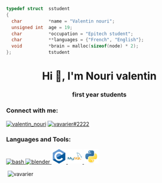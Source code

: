 
```C
typedef struct  sstudent
{
  char          *name = "Valentin nouri";
  unsigned int  age = 19;
  char          *occupation = "Epitech student";
  char          **languages = {"French", "English"};
  void          *brain = malloc(sizeof(node) * 2);
};              tstudent
```

<h1 align="center">Hi 👋, I'm Nouri valentin</h1>
<h3 align="center">first year students</h3>

<h3 align="left">Connect with me:</h3>
<p align="left">
<a href="https://instagram.com/valentin_nouri" target="blank"><img align="center" src="https://raw.githubusercontent.com/rahuldkjain/github-profile-readme-generator/master/src/images/icons/Social/instagram.svg" alt="valentin_nouri" height="30" width="40" /></a>
<a href="https://discord.gg/vavarier#2222" target="blank"><img align="center" src="https://raw.githubusercontent.com/rahuldkjain/github-profile-readme-generator/master/src/images/icons/Social/discord.svg" alt="vavarier#2222" height="30" width="40" /></a>
</p>

<h3 align="left">Languages and Tools:</h3>
<p align="left"> <a href="https://www.gnu.org/software/bash/" target="_blank" rel="noreferrer"> <img src="https://www.vectorlogo.zone/logos/gnu_bash/gnu_bash-icon.svg" alt="bash" width="40" height="40"/> </a> <a href="https://www.blender.org/" target="_blank" rel="noreferrer"> <img src="https://download.blender.org/branding/community/blender_community_badge_white.svg" alt="blender" width="40" height="40"/> </a> <a href="https://www.cprogramming.com/" target="_blank" rel="noreferrer"> <img src="https://raw.githubusercontent.com/devicons/devicon/master/icons/c/c-original.svg" alt="c" width="40" height="40"/> </a> <a href="https://www.mysql.com/" target="_blank" rel="noreferrer"> <img src="https://raw.githubusercontent.com/devicons/devicon/master/icons/mysql/mysql-original-wordmark.svg" alt="mysql" width="40" height="40"/> </a> <a href="https://www.python.org" target="_blank" rel="noreferrer"> <img src="https://raw.githubusercontent.com/devicons/devicon/master/icons/python/python-original.svg" alt="python" width="40" height="40"/> </a> </p>

<p>&nbsp;<img align="center" src="https://github-readme-stats.vercel.app/api?username=vavarier&show_icons=true&theme=synthwave&locale=en" alt="vavarier" /></p>


